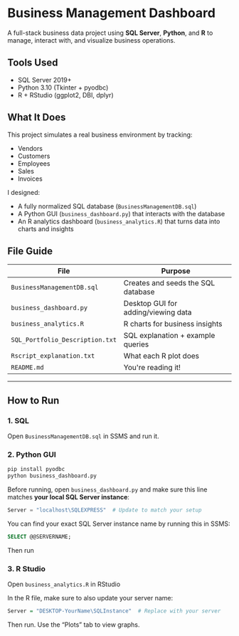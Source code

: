 # Business Management Dashboard
 A full-stack business data project using **SQL Server**, **Python**, and **R** to manage, interact with, and visualize business operations.

##  Tools Used
- SQL Server 2019+
- Python 3.10 (Tkinter + pyodbc)
- R + RStudio (ggplot2, DBI, dplyr)

##  What It Does

This project simulates a real business environment by tracking:
- Vendors
- Customers
- Employees
- Sales
- Invoices

I designed:
- A fully normalized SQL database (`BusinessManagementDB.sql`)
- A Python GUI (`business_dashboard.py`) that interacts with the database
- An R analytics dashboard (`business_analytics.R`) that turns data into charts and insights

##  File Guide

| File | Purpose |
|------|---------|
| `BusinessManagementDB.sql` | Creates and seeds the SQL database |
| `business_dashboard.py` | Desktop GUI for adding/viewing data |
| `business_analytics.R` | R charts for business insights |
| `SQL_Portfolio_Description.txt` | SQL explanation + example queries |
| `Rscript_explanation.txt` | What each R plot does |
| `README.md` | You're reading it! |

---

##  How to Run

### 1. SQL
Open `BusinessManagementDB.sql` in SSMS and run it.

### 2. Python GUI
```bash
pip install pyodbc
python business_dashboard.py
```

Before running, open `business_dashboard.py` and make sure this line matches **your local SQL Server instance**:

```python
Server = "localhost\SQLEXPRESS"  # Update to match your setup
```

You can find your exact SQL Server instance name by running this in SSMS:

```sql
SELECT @@SERVERNAME;
```

Then run

### 3. R Studio
Open `business_analytics.R` in RStudio

In the R file, make sure to also update your server name:

```r
Server = "DESKTOP-YourName\SQLInstance"  # Replace with your server
```

Then run. Use the “Plots” tab to view graphs.
